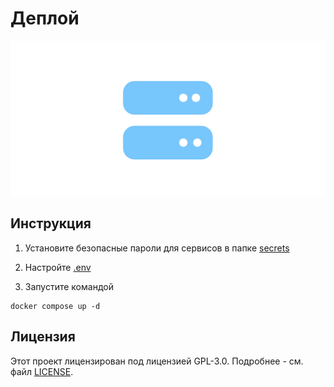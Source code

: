 # Деплой

![Логотип](./image.png)

## Инструкция

1. Установите безопасные пароли для сервисов в папке [secrets](./secrets/)

2. Настройте [.env](./.env)

3. Запустите командой

```shell
docker compose up -d
```

## Лицензия

Этот проект лицензирован под лицензией GPL-3.0. Подробнее - см. файл [LICENSE](./LICENSE).
